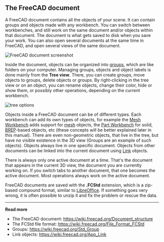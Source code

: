 ## The FreeCAD document



A FreeCAD document contains all the objects of your scene. It can contain groups and objects made with any workbench. You can switch between workbenches, and still work on the same document and/or objects within that document. The document is what gets saved to disk when you save your work. You can also open several documents at the same time in FreeCAD, and open several views of the same document.

![FreeCAD document screenshot](../images/Freecad-document-01.jpg)



Inside the document, objects can be organized into [groups](https://wiki.freecad.org/Std_Group), which are like folders on your computer. Managing groups, objects and object labels is done mainly from the **Tree view**. There, you can create groups, move objects to groups, delete objects or groups. By right-clicking in the tree view or on an object, you can rename objects, change their color, hide or show them, or possibly other operations, depending on the current workbench.

![tree options](../images/Freecad-document-02.jpg)



Objects inside a FreeCAD document can be of different types. Each workbench can add its own types of objects, for example the [Mesh Workbench](https://wiki.freecad.org/index.php?title=Mesh_Module) adds support for [mesh](https://en.wikipedia.org/wiki/Triangle_mesh) objects, the [Part Workbench](https://wiki.freecad.org/index.php?title=Part_Module) for solid, [BREP](https://en.wikipedia.org/wiki/Boundary_representation)-based objects, etc (these concepts will be better explained later in this manual).  There are even non-geometric objects, that live in the tree, but have no visible existence in the 3D view (Groups are an example of such objects). Objects always live in one specific document. Objects from other documents can be linked into the current document using [Link](https://wiki.freecad.org/App_Link) objects.

There is always only one active document at a time. That's the document that appears in the current 3D view, the document you are currently working on. If you switch tabs to another document, that one becomes the active document. Most operations always work on the active document.

FreeCAD documents are saved with the **.FCStd** extension, which is a zip-based compound format, similar to [LibreOffice](https://www.libreoffice.org). If something goes very wrong, it is often possible to unzip it and fix the problem or rescue the data.



-----

**Read more**

* The FreeCAD document: https://wiki.freecad.org/Document_structure
* The FCStd file format: https://wiki.freecad.org/File_Format_FCStd
* Groups: https://wiki.freecad.org/Std_Group
* Link objects: https://wiki.freecad.org/App_Link

